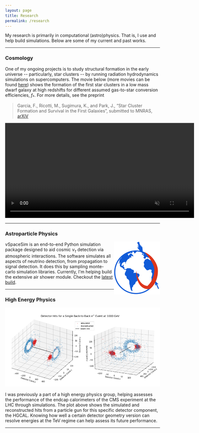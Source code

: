 ```yaml
---
layout: page
title: Research 
permalink: /research
---
```


My research is primarily in computational (astro)physics. That is, I use and help build simulations. Below are some of my current and past works.   

----
### Cosmology

One of my ongoing projects is to study structural formation in the early universe -- particularly, star clusters -- by running radiation hydrodynamics simulations on supercomputers. The movie below (more movies can be found [here](https://terpconnect.umd.edu/~fgarcia4/cosmology/halo_D/)) shows the formation of the first star clusters in a low mass dwarf galaxy at high redshifts for different assumed gas-to-star conversion efficiencies, $f_*$. For more details, see the preprint 

>Garcia, F., Ricotti, M., Sugimura, K., and Park, J., “Star Cluster Formation and Survival in the First Galaxies”, submitted to MNRAS, [arXiV](https://arxiv.org/abs/2212.13946)

<p align="center">
<video width="615" loop="loop" muted="muted" plays-inline="true" controls autoplay>
  <source type="video/mp4" src="https://terpconnect.umd.edu/~fgarcia4/cosmology/halo_D/two_panel_lum.mp4">
</video>
</p>
<!-- 
<p align="center">
<video width="615" loop="loop" muted="muted" plays-inline="true" controls autoplay>
  <source type="video/mp4" src="https://terpconnect.umd.edu/~fgarcia4/cosmology/halo_D/fs07_ms10/movies/gas_lum_panel.mp4">
</video>
</p>

<p align="center">
<video width="615" loop="loop" muted="muted" plays-inline="true" controls autoplay>
  <source type="video/mp4" src="https://terpconnect.umd.edu/~fgarcia4/cosmology/halo_D/fs035_ms10/movies/fs035_gas_lum.mp4">
</video>
</p> -->



----
### Astroparticle Physics
<p align="center">
  <img src="../assets/img/nulogo.png" alt="nuspacesim" width="150" style="float: right;"/>
</p>

$\nu$SpaceSim is an end-to-end Python simulation package designed to aid cosmic $\nu_\tau$ detection via atmospheric interactions. The software simulates all aspects of neutrino detection, from propagation to signal detection. It does this by sampling monte-carlo simulation libraries. Currently, I'm helping build the extensive air shower module. Checkout the [latest build](https://github.com/NuSpaceSim/nuSpaceSim).

----
### High Energy Physics
<p align="center">
  <img src="../assets/img/hep.png" alt="nuspacesim" width="615" />
</p>
I was previously a part of a high energy physics group, helping assesses the performance of the endcap calorimeters of the CMS experiment at the LHC through simulations. The plot above shows the simulated and reconstructed hits from a particle gun for this specific detector component, the HGCAL. Knowing how well a certain detector geometry version can resolve energies at the TeV regime can help assess its future performance. 
 
----
